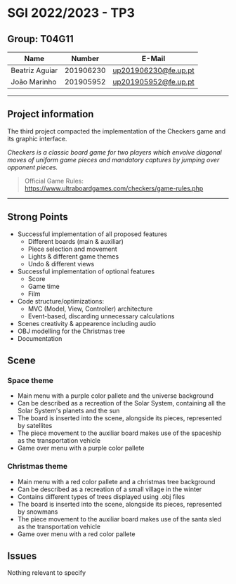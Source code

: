 # SGI 2022/2023 - TP3

## Group: T04G11

| Name           | Number    | E-Mail               |
| -------------- | --------- | -------------------- |
| Beatriz Aguiar | 201906230 | up201906230@fe.up.pt |
| João Marinho   | 201905952 | up201905952@fe.up.pt |

---

## Project information
The third project compacted the implementation of the Checkers game and its graphic interface.

_Checkers is a classic board game for two players which envolve diagonal moves of uniform game pieces and mandatory captures by jumping over opponent pieces._

> Official Game Rules: https://www.ultraboardgames.com/checkers/game-rules.php
---

## Strong Points
- Successful implementation of all proposed features
  - Different boards (main & auxiliar)
  - Piece selection and movement
  - Lights & different game themes
  - Undo & different views
- Successful implementation of optional features
  - Score 
  - Game time
  - Film
- Code structure/optimizations:
  - MVC (Model, View, Controller) architecture
  - Event-based, discarding unnecessary calculations
- Scenes creativity & appearence including audio
- OBJ modelling for the Christmas tree
- Documentation

## Scene
### Space theme
- Main menu with a purple color pallete and the universe background
- Can be described as a recreation of the Solar System, containing all the Solar System's planets and the sun
- The board is inserted into the scene, alongside its pieces, represented by satellites
- The piece movement to the auxiliar board makes use of the spaceship as the transportation vehicle
- Game over menu with a purple color pallete

### Christmas theme
- Main menu with a red color pallete and a christmas tree background
- Can be described as a recreation of a small village in the winter
- Contains different types of trees displayed using .obj files
- The board is inserted into the scene, alongside its pieces, represented by snowmans
- The piece movement to the auxiliar board makes use of the santa sled as the transportation vehicle
- Game over menu with a red color pallete

## Issues
Nothing relevant to specify
